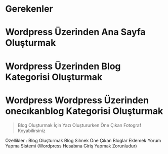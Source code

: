 <h1>Gerekenler</h1>
<h1>Wordpress Üzerinden Ana Sayfa Oluşturmak</h1>
<h1>Wordpress Üzerinden Blog Kategorisi Oluşturmak</h1>
<h1>Wordpress Wordpress Üzerinden onecıkanblog Kategorisi Oluşturmak</h1>


> Blog Oluşturmak İçin Yazı Oluştururken Öne Çıkan Fotograf Koyabilirsiniz

Özellikler :
Blog Oluşturmak
Blog Silmek
Öne Çıkan Bloglar Eklemek
Yorum Yapma Sistemi (Wordpress Hesabına Giriş Yapmak Zorunludur)
